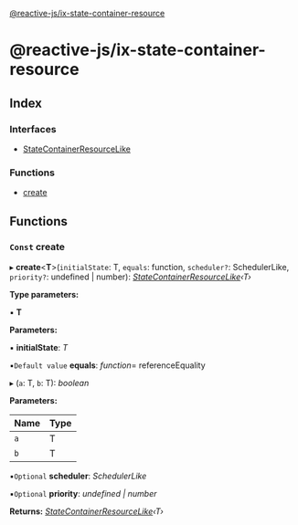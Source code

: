 [@reactive-js/ix-state-container-resource](README.md)

# @reactive-js/ix-state-container-resource

## Index

### Interfaces

* [StateContainerResourceLike](interfaces/statecontainerresourcelike.md)

### Functions

* [create](README.md#const-create)

## Functions

### `Const` create

▸ **create**<**T**>(`initialState`: T, `equals`: function, `scheduler?`: SchedulerLike, `priority?`: undefined | number): *[StateContainerResourceLike](interfaces/statecontainerresourcelike.md)‹T›*

**Type parameters:**

▪ **T**

**Parameters:**

▪ **initialState**: *T*

▪`Default value`  **equals**: *function*=  referenceEquality

▸ (`a`: T, `b`: T): *boolean*

**Parameters:**

Name | Type |
------ | ------ |
`a` | T |
`b` | T |

▪`Optional`  **scheduler**: *SchedulerLike*

▪`Optional`  **priority**: *undefined | number*

**Returns:** *[StateContainerResourceLike](interfaces/statecontainerresourcelike.md)‹T›*
